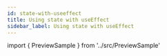 ```yaml
---
id: state-with-useeffect
title: Using state with useEffect
sidebar_label: Using state with useEffect
---
```


import { PreviewSample } from '../src/PreviewSample'

<PreviewSample example="with-use-effect" />
